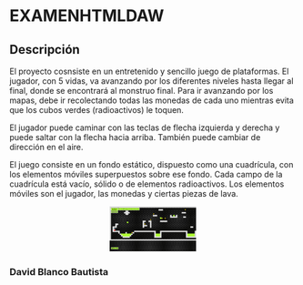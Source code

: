 # EXAMENHTMLDAW

## Descripción
El proyecto cosnsiste en un entretenido y sencillo juego de plataformas. El jugador, con 5 vidas, va avanzando por los diferentes niveles hasta llegar al final, donde se encontrará al monstruo final. Para ir avanzando por los mapas, debe ir recolectando todas las monedas de cada uno mientras evita que los cubos verdes (radioactivos) le toquen.

El jugador puede caminar con las teclas de flecha izquierda y derecha y puede saltar con la flecha hacia arriba. También puede cambiar de dirección en el aire.

El juego consiste en un fondo estático, dispuesto como una cuadrícula, con los elementos móviles superpuestos sobre ese fondo. Cada campo de la cuadrícula está vacío, sólido o de elementos radioactivos. Los elementos móviles son el jugador, las monedas y ciertas piezas de lava.

<p align="center">
  <img width="30%" src="imagenes/ejemplo.png">
</p>

### David Blanco Bautista
